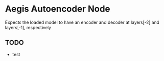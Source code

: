 # Aegis Autoencoder Node
Expects the loaded model to have an encoder and decoder at layers[-2] and layers[-1], respectively

## TODO
* test
